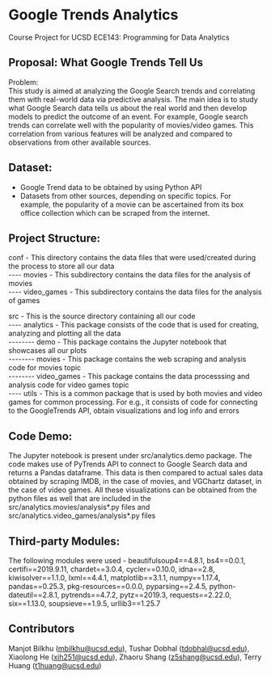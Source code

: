 # Google Trends Analytics
Course Project for UCSD ECE143: Programming for Data Analytics

## Proposal: What Google Trends Tell Us

Problem: <br>
This study is aimed at analyzing the Google Search trends and correlating them with real-world
data via predictive analysis. The main idea is to study what Google Search data tells us about the
real world and then develop models to predict the outcome of an event. For example, Google
search trends can correlate well with the popularity of movies/video games. This correlation from various 
features will be analyzed and compared to observations from other available sources. <br>

## Dataset:
- Google Trend data to be obtained by using Python API <br>
- Datasets from other sources, depending on specific topics. For example, the popularity of
a movie can be ascertained from its box office collection which can be scraped from the
internet. <br>

## Project Structure:
conf - This directory contains the data files that were used/created during the process to store all our data <br>
---- movies - This subdirectory contains the data files for the analysis of movies <br>
---- video_games - This subdirectory contains the data files for the analysis of games <br>

src - This is the source directory containing all our code <br>
---- analytics - This package consists of the code that is used for creating, analyzing and plotting all the data <br>
-------- demo - This package contains the Jupyter notebook that showcases all our plots <br>
-------- movies - This package contains the web scraping and analysis code for movies topic <br>
-------- video_games - This package contains the data processsing and analysis code for video games topic <br>
---- utils - This is a common package that is used by both movies and video games for common processing. For e.g.,
			 it consists of code for connecting to the GoogleTrends  API, obtain visualizations and log info and errors <br>

## Code Demo:
The Jupyter notebook is present under src/analytics.demo package. The code makes use of PyTrends API to connect to Google 
Search data and returns a Pandas dataframe. This data is then compared to actual sales data obtained by scraping IMDB,
in the case of movies, and VGChartz dataset, in the case of video games. All these visualizations can be obtained from 
the python files as well that are included in the src/analytics.movies/analysis*.py files and 
src/analytics.video_games/analysis*.py files 

## Third-party Modules:
The following modules were used - 
beautifulsoup4==4.8.1, bs4==0.0.1, certifi==2019.9.11, chardet==3.0.4, cycler==0.10.0, idna==2.8, kiwisolver==1.1.0, lxml==4.4.1, matplotlib==3.1.1, numpy==1.17.4, pandas==0.25.3, pkg-resources==0.0.0, pyparsing==2.4.5, python-dateutil==2.8.1, pytrends==4.7.2, pytz==2019.3, requests==2.22.0, six==1.13.0, soupsieve==1.9.5, urllib3==1.25.7

## Contributors
Manjot Bilkhu (mbilkhu@ucsd.edu), Tushar Dobhal (tdobhal@ucsd.edu), Xiaolong He (xih251@ucsd.edu), 
Zhaoru Shang (z5shang@ucsd.edu), Terry Huang (t1huang@ucsd.edu)
